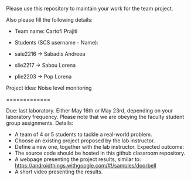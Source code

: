 Please use this repository to maintain your work for the team project.

Also please fill the following details:

- Team name: Cartofi Prajiti
- Students (SCS username - Name):

- saie2216 -> Sabadis Andreea
- slie2217 -> Sabou Lorena
- plie2203 -> Pop Lorena



Project idea:
Noise level monitoring 




=============

Due: last laboratory.
	Either May 16th or May 23rd, depending on your laboratory frequency.
	Please note that we are obeying the faculty student group assignments.
Details:
- A team of 4 or 5 students to tackle a real-world problem.
- Choose an existing project proposed by the lab instructor.
- Define a new one, together with the lab instructor.
Expected outcome:
- The source code should be hosted in this github classroom repository.
- A webpage presenting the project results, similar to:
	https://androidthings.withgoogle.com/#!/samples/doorbell
- A short video presenting the results.

